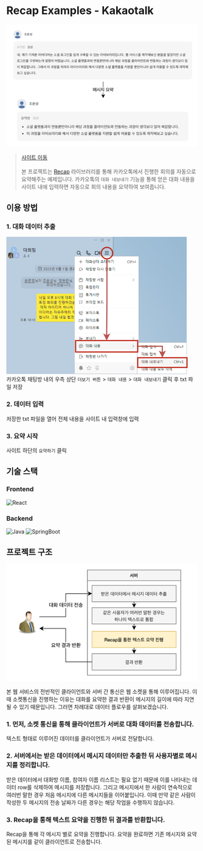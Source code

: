 # Recap Examples - Kakaotalk

![](./images/result.png)
> [사이트 이동](https://recap-examples.junyoung.dev/)<br><br>본 프로젝트는 [Recap](https://github.com/team-recap/recap) 라이브러리를 통해 카카오톡에서 진행한 회의를 자동으로 요약해주는 예제입니다. 카카오톡의 `대화 내보내기` 기능을 통해 얻은 대화 내용을 사이트 내에 입력하면 자동으로 회의 내용을 요약하여 보여줍니다.


## 이용 방법
### 1. 대화 데이터 추출
![](./images/step1.png)<br>
카카오톡 채팅방 내의 우측 상단 `더보기 버튼` > `대화 내용` > `대화 내보내기` 클릭 후 txt 파일 저장

### 2. 데이터 입력
저장한 txt 파일을 열어 전체 내용을 사이트 내 입력창에 입력

### 3. 요약 시작
사이트 하단의 `요약하기` 클릭


## 기술 스택
### Frontend
![React](https://shields.io/badge/react-black?logo=react&style=for-the-badge)
### Backend
![Java](https://img.shields.io/badge/Java-ED8B00?style=for-the-badge&logo=openjdk&logoColor=white)
![SpringBoot](https://img.shields.io/badge/SpringBoot-6DB33F?style=for-the-badge&logo=Spring&logoColor=white)


## 프로젝트 구조
![](./images/structure.png)

본 웹 서비스의 전반적인 클라이언트와 서버 간 통신은 웹 소켓을 통해 이루어집니다. 이때 소켓통신을 진행하는 이유는 대화를 요약한 결과 반환이 메시지의 길이에 따라 지연될 수 있기 때문입니다. 그러면 차례대로 데이터 플로우를 살펴보겠습니다.
### 1. 먼저, 소켓 통신을 통해 클라이언트가 서버로 대화 데이터를 전송합니다.
텍스트 형태로 이루어진 데이터를 클라이언트가 서버로 전달합니다.
### 2. 서버에서는 받은 데이터에서 메시지 데이터만 추출한 뒤 사용자별로 메시지를 정리합니다.
받은 데이터에서 대화방 이름, 참여자 이름 리스트는 필요 없기 때문에 이를 나타내는 데이터 row를 삭제하여 메시지를 저장합니다. 그리고 메시지에서 한 사람이 연속적으로 여러번 말한 경우 처음 메시지에 다른 메시지들을 이어붙입니다. 이때 만약 같은 사람이 작성한 두 메시지의 전송 날짜가 다른 경우는 해당 작업을 수행하지 않습니다.
### 3. Recap을 통해 텍스트 요약을 진행한 뒤 결과를 반환합니다.
Recap을 통해 각 메시지 별로 요약을 진행합니다. 요약을 완료하면 기존 메시지와 요약된 메시지를 같이 클라이언트로 전송합니다.